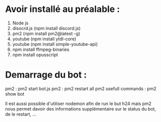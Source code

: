 Avoir installé au préalable : 
=============================

1. Node js
2. disocrd.js (npm install discord.js) 
3. pm2 (npm install pm2@latest -g)
4. youtube (npm install ytdl-core)
5. youtube (npm install simple-youtube-api)
6. npm install ffmpeg-binaries
7. npm install opusscript

Demarrage du bot :
==================

pm2 : pm2 start bot.js
pm2 : pm2 restart all
pm2 usefull commands : pm2 show bot

Il est aussi possible d'utiliser nodemon afin de run le but h24 mais pm2 nous permet davoir des informations supplémentaire sur le status du bot, de le restart, ...
